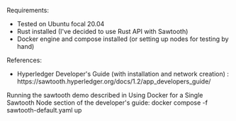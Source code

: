 

Requirements:
<ul>
    <li> Tested on Ubuntu focal 20.04</li>
    <li> Rust installed                         (I've decided to use Rust API with Sawtooth)</li>
    <li> Docker engine and compose installed    (or setting up nodes for testing by hand) </li>
</ul>
 

References:
<ul>
    <li> Hyperledger Developer's Guide (with installation and network creation) : https://sawtooth.hyperledger.org/docs/1.2/app_developers_guide/</li>
</ul> 

Running the sawtooth demo described in Using Docker for a Single Sawtooth Node section of the developer's guide:
docker compose -f sawtooth-default.yaml up